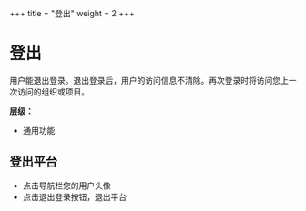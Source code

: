 ﻿+++
title = "登出"
weight = 2
+++

# 登出

用户能退出登录。退出登录后，用户的访问信息不清除。再次登录时将访问您上一次访问的组织或项目。

**层级：**

- 通用功能

<h2 id="1">登出平台</h2>

- 点击导航栏您的用户头像
- 点击退出登录按钮，退出平台

